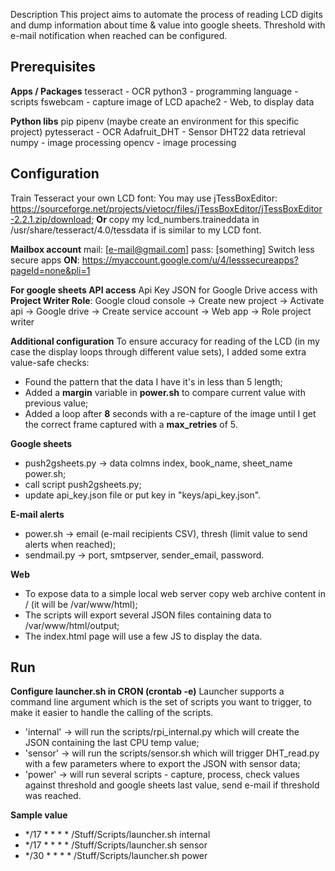Description
This project aims to automate the process of reading LCD digits and dump information about time & value into google sheets.
Threshold with e-mail notification when reached can be configured.

## Prerequisites

**Apps / Packages**
tesseract - OCR
python3 - programming language - scripts
fswebcam - capture image of LCD
apache2 - Web, to display data

**Python libs**
pip
pipenv (maybe create an environment for this specific project)
pytesseract - OCR
Adafruit_DHT - Sensor DHT22 data retrieval
numpy - image processing
opencv - image processing

## Configuration

Train Tesseract your own LCD font:
You may use jTessBoxEditor: https://sourceforge.net/projects/vietocr/files/jTessBoxEditor/jTessBoxEditor-2.2.1.zip/download;
**Or**
copy my lcd_numbers.traineddata in /usr/share/tesseract/4.0/tessdata if is similar to my LCD font.

**Mailbox account**
mail: [e-mail@gmail.com]
pass: [something]
Switch less secure apps **ON**: https://myaccount.google.com/u/4/lesssecureapps?pageId=none&pli=1

**For google sheets API access**
Api Key JSON for Google Drive access with **Project Writer Role**:
Google cloud console -> Create new project -> Activate api -> Google drive -> Create service account -> Web app -> Role project writer

**Additional configuration**
To ensure accuracy for reading of the LCD (in my case the display loops through different value sets), I added some extra value-safe checks:
 - Found the pattern that the data I have it's in less than 5 length;
 - Added a **margin** variable in **power.sh** to compare current value with previous value;
 - Added a loop after **8** seconds with a re-capture of the image until I get the correct frame captured with a **max_retries** of 5.

**Google sheets**
 - push2gsheets.py -> data colmns index, book_name, sheet_name power.sh;
 - call script push2gsheets.py;
 - update api_key.json file or put key in "keys/api_key.json".

**E-mail alerts**
 - power.sh -> email (e-mail recipients CSV), thresh (limit value to send alerts when reached);
 - sendmail.py -> port, smtpserver, sender_email, password.

**Web**
 - To expose data to a simple local web server copy web archive content in / (it will be /var/www/html);
 - The scripts will export several JSON files containing data to /var/www/html/output;
 - The index.html page will use a few JS to display the data.

## Run

**Configure launcher.sh in CRON (crontab -e)**
Launcher supports a command line argument which is the set of scripts you want to trigger, to make it easier to handle the calling of the scripts.
 - 'internal' -> will run the scripts/rpi_internal.py which will create the JSON containing the last CPU temp value;
 - 'sensor' -> will run the scripts/sensor.sh which will trigger DHT_read.py with a few parameters where to export the JSON with sensor data;
 - 'power' -> will run several scripts - capture, process, check values against threshold and google sheets last value, send e-mail if threshold was reached.

**Sample value**
 - */17 * * * * /Stuff/Scripts/launcher.sh internal
 - */17 * * * * /Stuff/Scripts/launcher.sh sensor
 - */30 * * * * /Stuff/Scripts/launcher.sh power
